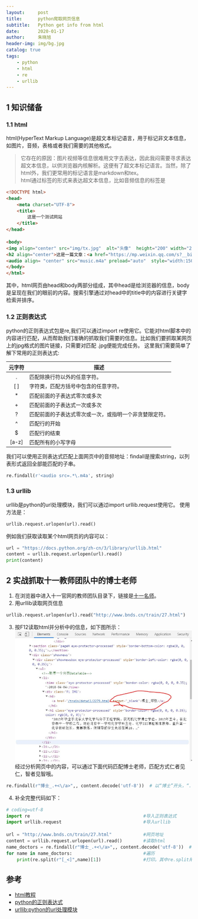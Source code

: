 ```yaml
---
layout:     post
title:      python爬取网页信息
subtitle:   Python get info from html
date:       2020-01-17
author:     朱晓旭
header-img: img/bg.jpg
catalog: true
tags:
    - python
    - html
    - re
    - urllib	
---
```

## 1 知识储备
### 1.1 html
html(HyperText Markup Language)是超文本标记语言，用于标记非文本信息，如图片，音频，表格或者我们需要的其他格式。    
>它存在的原因：图片视频等信息很难用文字去表达，因此我闷需要寻求表达超文本信息，以供浏览器内核解析。这便有了超文本标记语言。当然，除了html外，我们更常用的标记语言是markdown和tex。    
html通过标签的形式来表达超文本信息，比如音频信息的标签是<audio>,那么我们想给网页添加音频的时候，把音频信息用<audio></audio>这组音频标签包围，中间放入图片的路径，
如:<audio controls>source src=“网址”</audio>。当浏览器解析到<audio>标签的时候，会读取路径并以音频的形式进行解码播放；当浏览器解析到</audio>标签，给浏览器的信息是音频标签结束了。
下面是一个例子：

```html   
<!DOCTYPE html>
<head>
	<meta charset="UTF-8">
	<title>
		这是一个测试网站
	</title>
</head>

<body>
<img align="center" src="img/tx.jpg"  alt="头像"  height="200" width="200" />
<h2 align="center">这是一篇文章：<a href="https://mp.weixin.qq.com/s?__biz=MzI2MjI3MzE4OA==&mid=2247483779&idx=1&sn=58b0034c1b5a86cd121e4ee7a8bf5612&exportkey=A66P5D%2B02gnm%2FcI5NcB2eGc%3D&pass_ticket=V3uRg6x%2Brkdqhkeuuv%2FQCF9YD4LtY%2FXWZif2Lj4I%2F9mDNxFItosV6aMLEv0DZEwE" align="middle">这是十九世纪的浪漫</a></h2></br>
<audio align= "center" src="music.m4a" preload="auto"  style="width:1500px; " controls autoplay></audio> </br>
</body>
</html>
```   

其中，html网页由head和body两部分组成，其中head是给浏览器的信息，body是呈现在我们的眼前的内容。搜索引擎通过对head中的title中的内容进行关键字检索并排序。

###	1.2 正则表达式
python的正则表达式包是re,我们可以通过import re使用它。它能对html脚本中的内容进行匹配，从而帮助我们准确的抓取我们需要的信息。比如我们要抓取某网页上的jpg格式的图片链接，只需要对匹配
.jpg便能完成任务。
这里我们需要简单了解下常用的正则表达式:

|元字符|描述|
|:----:|----|
|.|匹配除换行符以外的任意字符。|
|[ ]|字符类，匹配方括号中包含的任意字符。|
|*|匹配前面的子表达式零次或多次|
|+|匹配前面的子表达式一次或多次|
|?|匹配前面的子表达式零次或一次，或指明一个非贪婪限定符。|
|^|匹配行的开始|
|$|匹配行的结束|
|[a-z]|匹配所有的小写字母|

我们可以使用正则表达式匹配上面网页中的音频地址：findall是搜索string，以列表形式返回全部能匹配的子串。
```python
re.findall(r'<audio src=.*\.m4a', string) 
```

###	1.3 urllib
urllib是python的url处理模块，我们可以通过import urllib.request使用它。
使用方法是：
```python
urllib.request.urlopen(url).read()
```
例如我们获取读取某个html网页的内容可以：
```python
url = "https://docs.python.org/zh-cn/3/library/urllib.html"
content = urllib.request.urlopen(url).read()
print(content)
```

## 2 实战抓取十一教师团队中的博士老师
1. 在浏览器中进入十一官网的教师团队目录下，链接是[十一名师](http://www.bnds.cn/train/27.html)。
2. 用urllib读取网页信息
```python
urllib.request.urlopen(url).read("http://www.bnds.cn/train/27.html")
```
3. 按F12读取html并分析中的信息，如下图所示：
![teacthers](/img/teacthers.JPG)
经过分析网页中的内容，可以通过下面代码匹配博士老师，匹配方式仁者见仁，智者见智哦。
```python
re.findall(r"博士_.+<\/a>",, content.decode('utf-8'))  # 以“博士”开头，“.” 匹配任意字符，“+” 表示匹配一个字或者多个字，“<\/a>”结尾
```
4. 补全完整代码如下：
```python
# coding=utf-8
import re                                           #导入正则表达式
import urllib.request                               #导入urllib

url = "http://www.bnds.cn/train/27.html"            #网页地址
content = urllib.request.urlopen(url).read()		#读取html
name_doctors = re.findall(r"博士_.+<\/a>",, content.decode('utf-8'))	#匹配所有的博士
for name in name_doctors:  							#遍历
	print(re.split(r"[_<]",name)[1])				#打印。其中re.split用于切割字符串，我们以"_"和"<"分割字符串，结果返回到列表中，其中第二个元素是老师姓名
```



## 参考
- [html教程](https://www.runoob.com/html/html-tutorial.html)
- [python的正则表达式](https://docs.python.org/zh-cn/3/library/re.html)
- [urllib:python的url处理模块](https://docs.python.org/zh-cn/3/library/urllib.html)
